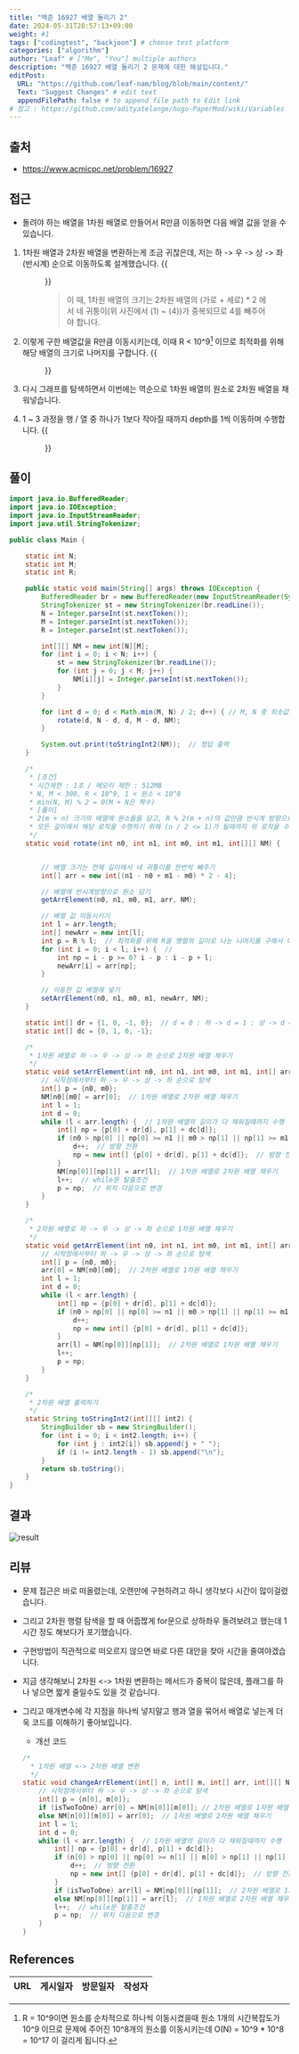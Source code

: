 ```yaml
---
title: "백준 16927 배열 돌리기 2"
date: 2024-05-31T20:57:13+09:00
weight: #1
tags: ["codingtest", "backjoon"] # choose test platform
categories: ["algorithm"]
author: "Leaf" # ["Me", "You"] multiple authors
description: "백준 16927 배열 돌리기 2 문제에 대한 해설입니다."
editPost:
  URL: "https://github.com/leaf-nam/blog/blob/main/content/"
  Text: "Suggest Changes" # edit text
  appendFilePath: false # to append file path to Edit link
# 참고 : https://github.com/adityatelange/hugo-PaperMod/wiki/Variables
---
```


## 출처

- https://www.acmicpc.net/problem/16927

## 접근

- 돌려야 하는 배열을 1차원 배열로 만들어서 R만큼 이동하면 다음 배열 값을 얻을 수 있습니다.

1. 1차원 배열과 2차원 배열을 변환하는게 조금 귀찮은데, 저는 하 -> 우 -> 상 -> 좌(반시계) 순으로 이동하도록 설계했습니다.
   {{<figure src="solve1.jpeg" caption="2차원 배열을 위 순서로 탐색해서 1차원 배열로 만듭니다.">}}

   > 이 때, 1차원 배열의 크기는 2차원 배열의 (가로 + 세로) \* 2 에서 네 귀퉁이(위 사진에서 (1) ~ (4))가 중복되므로 4를 빼주어야 합니다.

2. 이렇게 구한 배열값을 R만큼 이동시키는데, 이때 R < 10^9[^1] 이므로 최적화를 위해 해당 배열의 크기로 나머지를 구합니다.
   {{<figure src="solve2.jpeg" caption="빨간색 화살표(포인터)만큼 배열을 이동시켜야 합니다.">}}

3. 다시 그래프를 탐색하면서 이번에는 역순으로 1차원 배열의 원소로 2차원 배열을 채워넣습니다.

4. 1 ~ 3 과정을 행 / 열 중 하나가 1보다 작아질 때까지 depth를 1씩 이동하며 수행합니다.
   {{<figure src="solve3.jpeg" caption="행 / 열 중 하나가 1보다 작아지면 행렬을 돌릴 수 없으므로 종료합니다.">}}

## 풀이

```java
import java.io.BufferedReader;
import java.io.IOException;
import java.io.InputStreamReader;
import java.util.StringTokenizer;

public class Main {

    static int N;
    static int M;
    static int R;

    public static void main(String[] args) throws IOException {
        BufferedReader br = new BufferedReader(new InputStreamReader(System.in));
        StringTokenizer st = new StringTokenizer(br.readLine());
        N = Integer.parseInt(st.nextToken());
        M = Integer.parseInt(st.nextToken());
        R = Integer.parseInt(st.nextToken());

        int[][] NM = new int[N][M];
        for (int i = 0; i < N; i++) {
            st = new StringTokenizer(br.readLine());
            for (int j = 0; j < M; j++) {
                NM[i][j] = Integer.parseInt(st.nextToken());
            }
        }

        for (int d = 0; d < Math.min(M, N) / 2; d++) { // M, N 중 최솟값의 절반만큼 수행
            rotate(d, N - d, d, M - d, NM);
        }

        System.out.print(toStringInt2(NM));  // 정답 출력
    }

    /*
     * [조건]
     * 시간제한 : 1초 / 메모리 제한 : 512MB
     * N, M < 300, R < 10^9, 1 < 원소 < 10^8
     * min(N, M) % 2 = 0(M + N은 짝수)
     * [풀이]
     * 2(m + n) 크기의 배열에 원소들을 담고, R % 2(m + n)의 값만큼 반시계 방향으로 이동하면 해당위치 값을 구할 수 있다.
     * 모든 깊이에서 해당 로직을 수행하기 위해 (n / 2 <= 1)가 될때까지 위 로직을 수행한다.
     */
    static void rotate(int n0, int n1, int m0, int m1, int[][] NM) {


        // 배열 크기는 전체 길이에서 네 귀퉁이를 한번씩 빼주기
        int[] arr = new int[(n1 - n0 + m1 - m0) * 2 - 4];

        // 배열에 반시계방향으로 원소 담기
        getArrElement(n0, n1, m0, m1, arr, NM);

        // 배열 값 이동시키기
        int l = arr.length;
        int[] newArr = new int[l];
        int p = R % l;  // 최적화를 위해 R을 행렬의 길이로 나눈 나머지를 구해서 이동시키기
        for (int i = 0; i < l; i++) {  //
            int np = i - p >= 0? i - p : i - p + l;
            newArr[i] = arr[np];
        }

        // 이동한 값 배열에 넣기
        setArrElement(n0, n1, m0, m1, newArr, NM);
    }

    static int[] dr = {1, 0, -1, 0};  // d = 0 : 하 -> d = 1 : 상 -> d = 2 : 좌 -> d = 3 : 우
    static int[] dc = {0, 1, 0, -1};

    /*
     * 1차원 배열로 하 -> 우 -> 상 -> 좌 순으로 2차원 배열 채우기
     */
    static void setArrElement(int n0, int n1, int m0, int m1, int[] arr, int[][] NM) {
        // 시작점에서부터 하 -> 우 -> 상 -> 좌 순으로 탐색
        int[] p = {n0, m0};
        NM[n0][m0] = arr[0];  // 1차원 배열로 2차원 배열 채우기
        int l = 1;
        int d = 0;
        while (l < arr.length) {  // 1차원 배열의 길이가 다 채워질때까지 수행
            int[] np = {p[0] + dr[d], p[1] + dc[d]};
            if (n0 > np[0] || np[0] >= n1 || m0 > np[1] || np[1] >= m1) {  // 해당 꼭지점을 벗어날 경우 방향 전환
                d++;  // 방향 전환
                np = new int[] {p[0] + dr[d], p[1] + dc[d]};  // 방향 전환 후 np 덮어쓰기
            }
            NM[np[0]][np[1]] = arr[l];  // 1차원 배열로 2차원 배열 채우기
            l++;  // while문 탈출조건
            p = np;  // 위치 다음으로 변경
        }
    }

    /*
     * 2차원 배열로 하 -> 우 -> 상 -> 좌 순으로 1차원 배열 채우기
     */
    static void getArrElement(int n0, int n1, int m0, int m1, int[] arr, int[][] NM) {
        // 시작점에서부터 하 -> 우 -> 상 -> 좌 순으로 탐색
        int[] p = {n0, m0};
        arr[0] = NM[n0][m0];  // 2차원 배열로 1차원 배열 채우기
        int l = 1;
        int d = 0;
        while (l < arr.length) {
            int[] np = {p[0] + dr[d], p[1] + dc[d]};
            if (n0 > np[0] || np[0] >= n1 || m0 > np[1] || np[1] >= m1) {
                d++;
                np = new int[] {p[0] + dr[d], p[1] + dc[d]};
            }
            arr[l] = NM[np[0]][np[1]];  // 2차원 배열로 1차원 배열 채우기
            l++;
            p = np;
        }
    }

    /*
     * 2차원 배열 출력하기
     */
    static String toStringInt2(int[][] int2) {
        StringBuilder sb = new StringBuilder();
        for (int i = 0; i < int2.length; i++) {
            for (int j : int2[i]) sb.append(j + " ");
            if (i != int2.length - 1) sb.append("\n");
        }
        return sb.toString();
    }
}
```

## 결과

![result](result.png)

## 리뷰

- 문제 접근은 바로 떠올렸는데, 오랜만에 구현하려고 하니 생각보다 시간이 많이걸렸습니다.
- 그리고 2차원 행렬 탐색을 할 때 어줍짢게 for문으로 상하좌우 돌려보려고 했는데 1시간 정도 해보다가 포기했습니다.
- 구현방법이 직관적으로 떠오르지 않으면 바로 다른 대안을 찾아 시간을 줄여야겠습니다.
- 지금 생각해보니 2차원 <-> 1차원 변환하는 메서드가 중복이 많은데, 플래그를 하나 넣으면 짧게 줄일수도 있을 것 같습니다.
- 그리고 매개변수에 각 지점을 하나씩 넣지말고 행과 열을 묶어서 배열로 넣는게 더욱 코드를 이해하기 좋아보입니다.

  - 개선 코드

  ```java
  /*
    * 1차원 배열 <-> 2차원 배열 변환
    */
  static void changeArrElement(int[] n, int[] m, int[] arr, int[][] NM, boolean isTwoToOne) {
      // 시작점에서부터 하 -> 우 -> 상 -> 좌 순으로 탐색
      int[] p = {n[0], m[0]};
      if (isTwoToOne) arr[0] = NM[n[0]][m[0]]; // 2차원 배열로 1차원 배열 채우기
      else NM[n[0]][m[0]] = arr[0];  // 1차원 배열로 2차원 배열 채우기
      int l = 1;
      int d = 0;
      while (l < arr.length) {  // 1차원 배열의 길이가 다 채워질때까지 수행
          int[] np = {p[0] + dr[d], p[1] + dc[d]};
          if (n[0] > np[0] || np[0] >= n[1] || m[0] > np[1] || np[1] >= m[1]) {  // 해당 꼭지점을 벗어날 경우 방향 전환
              d++;  // 방향 전환
              np = new int[] {p[0] + dr[d], p[1] + dc[d]};  // 방향 전환 후 np 덮어쓰기
          }
          if (isTwoToOne) arr[l] = NM[np[0]][np[1]];  // 2차원 배열로 1차원 배열 채우기
          else NM[np[0]][np[1]] = arr[l];  // 1차원 배열로 2차원 배열 채우기
          l++;  // while문 탈출조건
          p = np;  // 위치 다음으로 변경
      }
  }
  ```

## References

| URL | 게시일자 | 방문일자 | 작성자 |
| :-- | :------- | :------- | :----- |

[^1]: R = 10^9이면 원소를 순차적으로 하나씩 이동시켰을때 원소 1개의 시간복잡도가 10^9 이므로 문제에 주어진 10^8개의 원소를 이동시키는데 O(N) = 10^9 \* 10^8 = 10^17 이 걸리게 됩니다.
